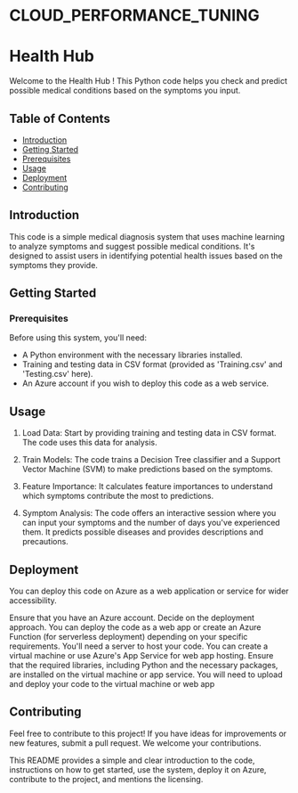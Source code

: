 # CLOUD_PERFORMANCE_TUNING
# Health Hub

Welcome to the Health Hub ! This Python code helps you check and predict possible medical conditions based on the symptoms you input.

## Table of Contents

- [Introduction](#introduction)
- [Getting Started](#getting-started)
- [Prerequisites](#prerequisites)
- [Usage](#usage)
- [Deployment](#deployment)
- [Contributing](#contributing)

## Introduction

This code is a simple medical diagnosis system that uses machine learning to analyze symptoms and suggest possible medical conditions. It's designed to assist users in identifying potential health issues based on the symptoms they provide.

## Getting Started

### Prerequisites

Before using this system, you'll need:

- A Python environment with the necessary libraries installed.
- Training and testing data in CSV format (provided as 'Training.csv' and 'Testing.csv' here).
- An Azure account if you wish to deploy this code as a web service.

## Usage

1. Load Data: Start by providing training and testing data in CSV format. The code uses this data for analysis.

2. Train Models: The code trains a Decision Tree classifier and a Support Vector Machine (SVM) to make predictions based on the symptoms.

3. Feature Importance: It calculates feature importances to understand which symptoms contribute the most to predictions.

4. Symptom Analysis: The code offers an interactive session where you can input your symptoms and the number of days you've experienced them. It predicts possible diseases and provides descriptions and precautions.


## Deployment

You can deploy this code on Azure as a web application or service for wider accessibility. 

Ensure that you have an Azure account. 
Decide on the deployment approach. You can deploy the code as a web app or create an Azure Function (for serverless deployment) depending on your specific requirements.
You'll need a server to host your code. You can create a virtual machine or use Azure's App Service for web app hosting.
Ensure that the required libraries, including Python and the necessary packages, are installed on the virtual machine or app service.
You will need to upload and deploy your code to the virtual machine or web app

## Contributing

Feel free to contribute to this project! If you have ideas for improvements or new features, submit a pull request. We welcome your contributions.


This README provides a simple and clear introduction to the code, instructions on how to get started, use the system, deploy it on Azure, contribute to the project, and mentions the licensing.


